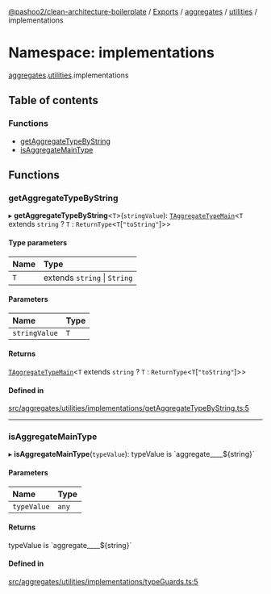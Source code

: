 [@pashoo2/clean-architecture-boilerplate](../README.md) / [Exports](../modules.md) / [aggregates](aggregates.md) / [utilities](aggregates.utilities.md) / implementations

# Namespace: implementations

[aggregates](aggregates.md).[utilities](aggregates.utilities.md).implementations

## Table of contents

### Functions

- [getAggregateTypeByString](aggregates.utilities.implementations.md#getaggregatetypebystring)
- [isAggregateMainType](aggregates.utilities.implementations.md#isaggregatemaintype)

## Functions

### getAggregateTypeByString

▸ **getAggregateTypeByString**<`T`\>(`stringValue`): [`TAggregateTypeMain`](aggregates.interfaces.md#taggregatetypemain)<`T` extends `string` ? `T` : `ReturnType`<`T`[``"toString"``]\>\>

#### Type parameters

| Name | Type |
| :------ | :------ |
| `T` | extends `string` \| `String` |

#### Parameters

| Name | Type |
| :------ | :------ |
| `stringValue` | `T` |

#### Returns

[`TAggregateTypeMain`](aggregates.interfaces.md#taggregatetypemain)<`T` extends `string` ? `T` : `ReturnType`<`T`[``"toString"``]\>\>

#### Defined in

[src/aggregates/utilities/implementations/getAggregateTypeByString.ts:5](https://github.com/pashoo2/clean-architecture-boilerplate/blob/741b3a2/src/aggregates/utilities/implementations/getAggregateTypeByString.ts#L5)

___

### isAggregateMainType

▸ **isAggregateMainType**(`typeValue`): typeValue is \`aggregate\_\_\_\_${string}\`

#### Parameters

| Name | Type |
| :------ | :------ |
| `typeValue` | `any` |

#### Returns

typeValue is \`aggregate\_\_\_\_${string}\`

#### Defined in

[src/aggregates/utilities/implementations/typeGuards.ts:5](https://github.com/pashoo2/clean-architecture-boilerplate/blob/741b3a2/src/aggregates/utilities/implementations/typeGuards.ts#L5)
